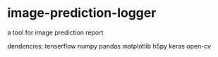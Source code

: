 # image-prediction-logger
a tool for  image prediction report

dendencies:
  tenserflow 
  numpy
  pandas
  matplotlib
  h5py
  keras
  open-cv
